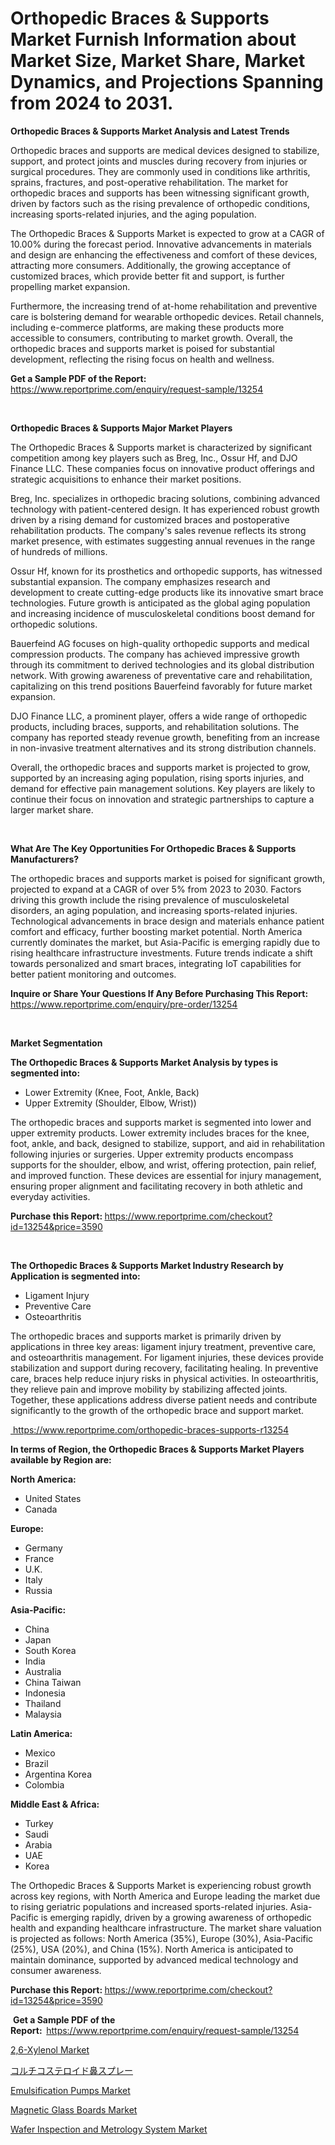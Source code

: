 <p><h1>Orthopedic Braces & Supports Market Furnish Information about Market Size, Market Share, Market Dynamics, and Projections Spanning from 2024 to 2031.</h1></p><p><strong>Orthopedic Braces & Supports Market Analysis and Latest Trends</strong></p>
<p><p>Orthopedic braces and supports are medical devices designed to stabilize, support, and protect joints and muscles during recovery from injuries or surgical procedures. They are commonly used in conditions like arthritis, sprains, fractures, and post-operative rehabilitation. The market for orthopedic braces and supports has been witnessing significant growth, driven by factors such as the rising prevalence of orthopedic conditions, increasing sports-related injuries, and the aging population.</p><p>The Orthopedic Braces & Supports Market is expected to grow at a CAGR of 10.00% during the forecast period. Innovative advancements in materials and design are enhancing the effectiveness and comfort of these devices, attracting more consumers. Additionally, the growing acceptance of customized braces, which provide better fit and support, is further propelling market expansion. </p><p>Furthermore, the increasing trend of at-home rehabilitation and preventive care is bolstering demand for wearable orthopedic devices. Retail channels, including e-commerce platforms, are making these products more accessible to consumers, contributing to market growth. Overall, the orthopedic braces and supports market is poised for substantial development, reflecting the rising focus on health and wellness.</p></p>
<p><strong>Get a Sample PDF of the Report:&nbsp;</strong> <a href="https://www.reportprime.com/enquiry/request-sample/13254">https://www.reportprime.com/enquiry/request-sample/13254</a></p>
<p>&nbsp;</p>
<p><strong>Orthopedic Braces & Supports Major Market Players</strong></p>
<p><p>The Orthopedic Braces & Supports market is characterized by significant competition among key players such as Breg, Inc., Ossur Hf, and DJO Finance LLC. These companies focus on innovative product offerings and strategic acquisitions to enhance their market positions.</p><p>Breg, Inc. specializes in orthopedic bracing solutions, combining advanced technology with patient-centered design. It has experienced robust growth driven by a rising demand for customized braces and postoperative rehabilitation products. The company's sales revenue reflects its strong market presence, with estimates suggesting annual revenues in the range of hundreds of millions.</p><p>Ossur Hf, known for its prosthetics and orthopedic supports, has witnessed substantial expansion. The company emphasizes research and development to create cutting-edge products like its innovative smart brace technologies. Future growth is anticipated as the global aging population and increasing incidence of musculoskeletal conditions boost demand for orthopedic solutions.</p><p>Bauerfeind AG focuses on high-quality orthopedic supports and medical compression products. The company has achieved impressive growth through its commitment to derived technologies and its global distribution network. With growing awareness of preventative care and rehabilitation, capitalizing on this trend positions Bauerfeind favorably for future market expansion.</p><p>DJO Finance LLC, a prominent player, offers a wide range of orthopedic products, including braces, supports, and rehabilitation solutions. The company has reported steady revenue growth, benefiting from an increase in non-invasive treatment alternatives and its strong distribution channels.</p><p>Overall, the orthopedic braces and supports market is projected to grow, supported by an increasing aging population, rising sports injuries, and demand for effective pain management solutions. Key players are likely to continue their focus on innovation and strategic partnerships to capture a larger market share.</p></p>
<p>&nbsp;</p>
<p><strong>What Are The Key Opportunities For Orthopedic Braces & Supports Manufacturers?</strong></p>
<p><p>The orthopedic braces and supports market is poised for significant growth, projected to expand at a CAGR of over 5% from 2023 to 2030. Factors driving this growth include the rising prevalence of musculoskeletal disorders, an aging population, and increasing sports-related injuries. Technological advancements in brace design and materials enhance patient comfort and efficacy, further boosting market potential. North America currently dominates the market, but Asia-Pacific is emerging rapidly due to rising healthcare infrastructure investments. Future trends indicate a shift towards personalized and smart braces, integrating IoT capabilities for better patient monitoring and outcomes.</p></p>
<p><strong>Inquire or Share Your Questions If Any Before Purchasing This Report:</strong> <a href="https://www.reportprime.com/enquiry/pre-order/13254">https://www.reportprime.com/enquiry/pre-order/13254</a></p>
<p>&nbsp;</p>
<p><strong>Market Segmentation</strong></p>
<p><strong>The Orthopedic Braces & Supports Market Analysis by types is segmented into:</strong></p>
<p><ul><li>Lower Extremity (Knee, Foot, Ankle, Back)</li><li>Upper Extremity (Shoulder, Elbow, Wrist))</li></ul></p>
<p><p>The orthopedic braces and supports market is segmented into lower and upper extremity products. Lower extremity includes braces for the knee, foot, ankle, and back, designed to stabilize, support, and aid in rehabilitation following injuries or surgeries. Upper extremity products encompass supports for the shoulder, elbow, and wrist, offering protection, pain relief, and improved function. These devices are essential for injury management, ensuring proper alignment and facilitating recovery in both athletic and everyday activities.</p></p>
<p><strong>Purchase this Report:&nbsp;</strong><a href="https://www.reportprime.com/checkout?id=13254&price=3590">https://www.reportprime.com/checkout?id=13254&price=3590</a></p>
<p>&nbsp;</p>
<p><strong>The Orthopedic Braces & Supports Market Industry Research by Application is segmented into:</strong></p>
<p><ul><li>Ligament Injury</li><li>Preventive Care</li><li>Osteoarthritis</li></ul></p>
<p><p>The orthopedic braces and supports market is primarily driven by applications in three key areas: ligament injury treatment, preventive care, and osteoarthritis management. For ligament injuries, these devices provide stabilization and support during recovery, facilitating healing. In preventive care, braces help reduce injury risks in physical activities. In osteoarthritis, they relieve pain and improve mobility by stabilizing affected joints. Together, these applications address diverse patient needs and contribute significantly to the growth of the orthopedic brace and support market.</p></p>
<p><a href="https://www.reportprime.com/orthopedic-braces-supports-r13254">&nbsp;https://www.reportprime.com/orthopedic-braces-supports-r13254</a></p>
<p><strong>In terms of Region, the Orthopedic Braces & Supports Market Players available by Region are:</strong></p>
<p>
    <p> <strong> North America: </strong>
        <ul>
            <li>United States</li>
            <li>Canada</li>
        </ul>
        </p> 
    <p> <strong> Europe: </strong>
        <ul>
            <li>Germany</li>
            <li>France</li>
            <li>U.K.</li>
            <li>Italy</li>
            <li>Russia</li>
        </ul>
        </p> 
    <p> <strong> Asia-Pacific: </strong>
        <ul>
            <li>China</li>
            <li>Japan</li>
            <li>South Korea</li>
            <li>India</li>
            <li>Australia</li>
            <li>China Taiwan</li>
            <li>Indonesia</li>
            <li>Thailand</li>
            <li>Malaysia</li>
        </ul>
        </p> 
    <p> <strong> Latin America: </strong>
        <ul>
            <li>Mexico</li>
            <li>Brazil</li>
            <li>Argentina Korea</li>
            <li>Colombia</li>
        </ul>
        </p> 
    <p> <strong> Middle East & Africa: </strong>
        <ul>
            <li>Turkey</li>
            <li>Saudi</li>
            <li>Arabia</li>
            <li>UAE</li>
            <li>Korea</li>
        </ul>
    </p>
    </p>
<p><p>The Orthopedic Braces & Supports Market is experiencing robust growth across key regions, with North America and Europe leading the market due to rising geriatric populations and increased sports-related injuries. Asia-Pacific is emerging rapidly, driven by a growing awareness of orthopedic health and expanding healthcare infrastructure. The market share valuation is projected as follows: North America (35%), Europe (30%), Asia-Pacific (25%), USA (20%), and China (15%). North America is anticipated to maintain dominance, supported by advanced medical technology and consumer awareness.</p></p>
<p><strong>Purchase this Report: </strong><a href="https://www.reportprime.com/checkout?id=13254&price=3590">https://www.reportprime.com/checkout?id=13254&price=3590</a></p>
<p>&nbsp;<strong>Get a Sample PDF of the Report:&nbsp;&nbsp;</strong><a href="https://www.reportprime.com/enquiry/request-sample/13254">https://www.reportprime.com/enquiry/request-sample/13254</a></p>
<p><strong></strong></p>
<p><p><a href="https://issuu.com/reportprime-2/docs/26-xylenol-market-size-2030.pptx_4cb78c526464f3">2,6-Xylenol Market</a></p><p><a href="https://medium.com/@gregoriookeefe2023/%E3%82%B3%E3%83%AB%E3%83%81%E3%82%B3%E3%82%B9%E3%83%86%E3%83%AD%E3%82%A4%E3%83%89%E9%BC%BB%E3%82%B9%E3%83%97%E3%83%AC%E3%83%BC%E5%B8%82%E5%A0%B4-%E4%B8%96%E7%95%8C%E3%81%AE%E5%B8%82%E5%A0%B4%E5%8B%95%E5%90%91%E3%81%A8%E5%B8%82%E5%A0%B4%E4%BA%88%E6%B8%AC-2024%E5%B9%B4-2031%E5%B9%B4-deae94026c02">コルチコステロイド鼻スプレー</a></p><p><a href="https://medium.com/@doristurner71/booming-emulsification-pumps-market-sector-market-analysis-and-growth-projections-till-2031-5cfd4c09e13c">Emulsification Pumps Market</a></p><p><a href="https://www.linkedin.com/pulse/market-dynamics-future-trends-global-magnetic-glass-boards-xqy3f?trackingId=E5owEkGWRcqUpu2t9mrVpQ%3D%3D">Magnetic Glass Boards Market</a></p><p><a href="https://medium.com/@doristurner71/strategic-market-insights-navigating-the-global-wafer-inspection-and-metrology-system-market-a72b8d9bab6b">Wafer Inspection and Metrology System Market</a></p></p>